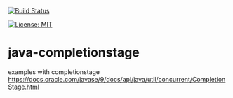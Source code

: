 [![Build Status](https://travis-ci.com/claudioaltamura/java-completionstage.svg?branch=master)](https://travis-ci.com/claudioaltamura/java-completionstage)

[![License: MIT](https://img.shields.io/badge/License-MIT-yellow.svg)](https://opensource.org/licenses/MIT)

# java-completionstage
examples with completionstage https://docs.oracle.com/javase/9/docs/api/java/util/concurrent/CompletionStage.html
